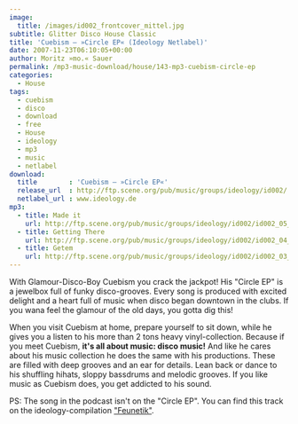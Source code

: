 ```yaml
---
image:
  title: /images/id002_frontcover_mittel.jpg
subtitle: Glitter Disco House Classic
title: 'Cuebism – »Circle EP« (Ideology Netlabel)'
date: 2007-11-23T06:10:05+00:00
author: Moritz »mo.« Sauer
permalink: /mp3-music-download/house/143-mp3-cuebism-circle-ep
categories:
  - House
tags:
  - cuebism
  - disco
  - download
  - free
  - House
  - ideology
  - mp3
  - music
  - netlabel
download:
  title        : 'Cuebism – »Circle EP«'
  release_url  : http://ftp.scene.org/pub/music/groups/ideology/id002/
  netlabel_url : www.ideology.de
mp3:
  - title: Made it
    url: http://ftp.scene.org/pub/music/groups/ideology/id002/id002_05_-_cuebism-madeit.mp3
  - title: Getting There
    url: http://ftp.scene.org/pub/music/groups/ideology/id002/id002_04_-_cuebism-gettingthere.mp3
  - title: Getem
    url: http://ftp.scene.org/pub/music/groups/ideology/id002/id002_03_-_cuebism-getem.mp3
---
```

With Glamour-Disco-Boy Cuebism you crack the jackpot! His "Circle EP" is a jewelbox full of funky disco-grooves. Every song is produced with excited delight and a heart full of music when disco began downtown in the clubs. If you wana feel the glamour of the old days, you gotta dig this!<!--more-->
<!--more-->

<!--mp3links-->

When you visit Cuebism at home, prepare yourself to sit down, while he gives you a listen to his more than 2 tons heavy vinyl-collection. Because if you meet Cuebism, **it's all about music: disco music!** And like he cares about his music collection he does the same with his productions. These are filled with deep grooves and an ear for details. Lean back or dance to his shuffling hihats, sloppy bassdrums and melodic grooves. If you like music as Cuebism does, you get addicted to his sound.

PS: The song in the podcast isn't on the "Circle EP". You can find this track on the ideology-compilation ["Feunetik"](http://ftp.scene.org/pub/music/groups/ideology/id001/).
